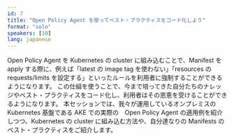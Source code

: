 ```yaml
---
id: 7
title: "Open Policy Agent を使ってベスト・プラクティスをコード化しよう"
format: "solo"
speakers: [10]
lang: japanese
---
```


Open Policy Agent を Kubernetes の cluster に組み込むことで、Manifest を apply する際に、例えば「latest の image tag を使わない」「resources の requests/limits を設定する」といったルールを利用者に強制することができるようになります。
この仕組を使うことで、今まで培ってきた自分たちのナレッジやベスト・プラクティスをコード化し、利用者はその恩恵を受けることができるようになります。
本セッションでは、我々が運用しているオンプレミスの Kubernetes 基盤である AKE での実際の　Open Policy Agent の適用例を紹介しつつ、Kubernetes の cluster に組み込む方法や、自分達なりの Manifests のベスト・プラクティスをご紹介します。
